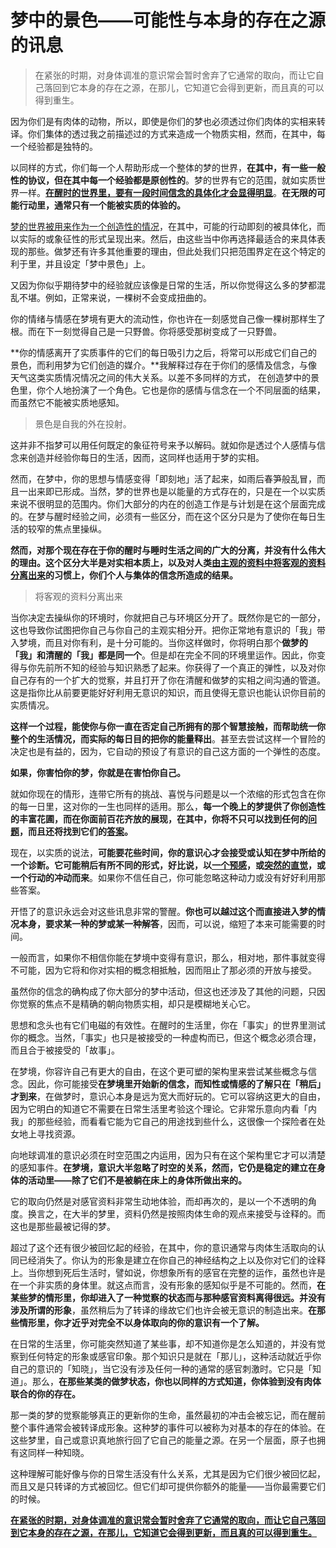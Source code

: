 # 梦中的景色——可能性与本身的存在之源的讯息

> 在紧张的时期，对身体调准的意识常会暂时舍弃了它通常的取向，而让它自己落回到它本身的存在之源，在那儿，它知道它会得到更新，而且真的可以得到重生。

因为你们是有肉体的动物，所以，即使是你们的梦也必须透过你们肉体的实相来转译。你们集体的透过我之前描述过的方式来造成一个物质实相，然而，在其中，每一个经验都是独特的。

以同样的方式，你们每一个人帮助形成一个整体的梦的世界，**在其中，有一些一般性的协议，但在其中每一个经验都是原创性的**。梦的世界有它的范围，就如实质世界一样。**<u>在醒时的世界里，要有一段时间信念的具体化才会显得明显</u>**。**在无限的可能行动里，通常只有一个能被实质的体验的。**

<u>梦的世界被用来作为一个创造性的情况</u>，在其中，可能的行动即刻的被具体化，而以实际的或象征性的形式呈现出来。然后，由这些当中你再选择最适合的来具体表现的那些。做梦还有许多其他重要的理由，但此处我们只把范围界定在这个特定的利于里，并且设定「梦中景色」上。

又因为你似乎期待梦中的经验就应该像是日常的生活，所以你觉得这么多的梦都混乱不堪。例如，正常来说，一棵树不会变成扭曲的。

你的情绪与情感在梦境有更大的流动性，你也许在一刻感觉自己像一棵树那样生了根。而在下一刻觉得自己是一只野兽。你将感受那树变成了一只野兽。

**你的情感离开了实质事件的它们的每日吸引力之后，将常可以形成它们自己的景色，而利用梦为它们创造的媒介。**我解释过存在于你们的感情及信念，与像天气这类实质情况情况之间的伟大关系。以差不多同样的方式， 在创造梦中的景色里，你个人地扮演了一个角色。它也是你的感情与信念在一个不同层面的结果，而虽然它不能被实质地感知。

> 景色是自我的外在投射。

这并非不指梦可以用任何既定的象征符号来予以解码。就如你是透过个人感情与信念来创造并经验你每日的生活，因而，这同样也适用于梦的实相。

然而，在梦中，你的思想与情感变得「即刻地」活了起来，如雨后春笋般乱冒，而且一出来即已形成。当然，梦的世界也是以能量的方式存在的，只是在一个以实质来说不很明显的范围内。你们大部分的内在的创造工作是与计划是在这个层面完成的。在梦与醒时经验之间，必须有一些区分，而在这个区分只是为了使你在每日生活的较窄的焦点里操纵。

**然而，对那个现在存在于你的醒时与睡时生活之间的广大的分离，并没有什么伟大的理由。这个区分大半是对实相本质上，以及对人类<u>由主观的资料中将客观的资料分离出来</u>的习惯上，你们个人与集体的信念所造成的结果。**

> 将客观的资料分离出来

当你决定去操纵你的环境时，你就把自己与环境区分开了。既然你是它的一部分，这也导致你试图把你自己与你自己的主观实相分开。把你正常地有意识的「我」带入梦境，而且对你有利，是十分可能的。当你这样做时，你将明白那个**做梦的「我」和清醒的「我」都是同一个**。但是却在完全不同的环境里运作。因此，你变得与你先前所不知的经验与知识熟悉了起来。你获得了一个真正的弹性，以及对你自己存有的一个扩大的觉察，并且打开了你在清醒和做梦的实相之间沟通的管道。这是指你比从前要更能好好利用无意识的知识，而且使得无意识也能认识你目前的实质情况。

**这样一个过程，能使你与你一直在否定自己所拥有的那个智慧接触，而帮助统一你整个的生活情况，而实际的每日目的把你的能量释出**。甚至去尝试这样一个冒险的决定也是有益的，因为，它自动的预设了有意识的自己这方面的一个弹性的态度。

**如果，你害怕你的梦，你就是在害怕你自己。**

就如你现在的情形，连带它所有的挑战、喜悦与问题是以一个浓缩的形式包含在你的每一日里，这对你的一生也同样的适用。那么，**每一个晚上的梦提供了你创造性的丰富花圃，而在你面前百花齐放的展现，在其中，你将不只可以找到任何的<u>问题</u>，而且还将找到它们的<u>答案</u>。**

现在，以实质的说法，**可能要花些时间，你的意识心才会接受或认知在梦中所给的一个诊断。它可能稍后有所不同的形式，好比说，以<u>一个预感</u>，或<u>突然的直觉</u>，或一个行动的冲动而来**。如果你不信任自己，你可能忽略这种动力或没有好好利用那些答案。

开悟了的意识永远会对这些讯息非常的警醒。**你也可以越过这个而直接进入梦的情况本身，要求某一种的梦或某一种解答**，因而，可以说，缩短了本来可能需要的时间。

一般而言，如果你不相信你能在梦境中变得有意识，那么，相对地，那件事就变得不可能，因为它将和你对实相的概念相抵触，因而阻止了那必须的开放与接受。

虽然你的信念的确构成了你大部分的梦中活动，但这也还涉及了其他的问题，只因你觉察的焦点不是精确的朝向物质实相，却只是模糊地关心它。

思想和念头也有它们电磁的有效性。在醒时的生活里，你在「事实」的世界里测试你的概念。当然，「事实」也只是被接受的一种虚构而已，但这个概念必须合理，而且合于被接受的「故事」。

在梦境，你容许自己有更大的自由，在这个更可塑的架构里来尝试某些概念与信念。因此，你可能接受**在梦境里开始新的信念，而知性或情感的了解只在「稍后」才到来**，在做梦时，意识心本身是远为宽大而好玩的。它可以容纳这更大的自由，因为它明白的知道它不需要在日常生活里考验这个理论。它非常乐意向内看「内我」的那些经验，而看看它能为它自己的用途找到些什么，这很像一个探险者在处女地上寻找资源。

向地球调准的意识必须在时空范围之内运用，因为只有在这个架构里它才可以清楚的感知事件。**在梦境，意识大半忽略了时空的关系，然而，它仍是稳定的建立在身体的活动里——除了它们不是被躺在床上的身体所做出来的。**

它的取向仍然是对感官资料非常生动地体验，而却再次的，是以一个不透明的角度。换言之，在大半的梦里，资料仍然是按照肉体生命的观点来接受与诠释的。而这也是那些最被记得的梦。

超过了这个还有很少被回忆起的经验，在其中，你的意识通常与肉体生活取向的认同已经消失了。你认为的形象是建立在你自己的神经结构之上以及你对它们的诠释上。当你想到死后生活时，譬如说，你想象所有的感官在完整的运作，虽然也许是在一个非实质的身体里。就这点而言，没有形象的感知似乎是不可能的。然而，**在某些梦的情形里，你却进入了一种觉察的状态而与那种感官资料离得很远。并没有涉及所谓的形象**，虽然稍后为了转译的缘故它们也许会被无意识的制造出来。**在那些情形里，你才近乎对完全不以身体取向的你的意识有一个了解。**

在日常的生活里，你可能突然知道了某些事，却不知道你是怎么知道的，并没有觉察到任何特定的形象或感官印象。那个知识只是就在「那儿」，这种活动就近乎你自己的意识的「知晓」，当它没有涉及任何一种的通常的感官刺激时。它只是「知道」。那么，**在那些某类的做梦状态，你也以同样的方式知道，你体验到没有肉体联合的你的存在。**

那一类的梦的觉察能够真正的更新你的生命，虽然最初的冲击会被忘记，而在醒前整个事件通常会被转译成形象。这种梦的事件可以被称为对基本的存在的体验。在这些梦里，自己或意识真地旅行回了它自己的能量之源。在另一个层面，原子也拥有这同样一种知晓。

这种理解可能好像与你的日常生活没有什么关系，尤其是因为它们很少被回忆起，而且又是只转译的方式被回忆。但它们却可提供你额外的能量——当你最需要它们的时候。

**<u>在紧张的时期，对身体调准的意识常会暂时舍弃了它通常的取向，而让它自己落回到它本身的存在之源，在那儿，它知道它会得到更新，而且真的可以得到重生。</u>**

